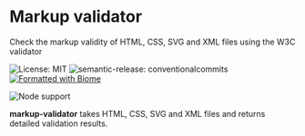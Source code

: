 # Markup validator

Check the markup validity of HTML, CSS, SVG and XML files using the W3C validator

![License: MIT](https://img.shields.io/github/license/webdevbynight/markup-validator)
![semantic-release: conventionalcommits](https://img.shields.io/badge/semantic--release-conventionalcommits-fe5196?logo=semantic-release)
[![Formatted with Biome](https://img.shields.io/badge/Formatted_with-Biome-60a5fa?style=flat&logo=biome)](https://biomejs.dev/)
<!--![NPM version](https://img.shields.io/npm/v/markup-validator)-->
![Node support](https://img.shields.io/node/v/markup-validator)

**markup-validator** takes HTML, CSS, SVG and XML files and returns detailed validation results.
